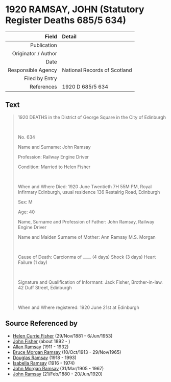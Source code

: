 ﻿---
layout: page
permalink: /sources/s29817066
---

# 1920 RAMSAY, JOHN (Statutory Register Deaths 685/5 634)

Field | Detail
---:|:---
Publication | 
Originator / Author | 
Date | 
Responsible Agency | National Records of Scotland
Filed by Entry | 
References | 1920 D 685/5 634

## Text

> 1920 DEATHS in the District of George Square in the City of Edinburgh
>
> <br/>
>
> No. 634
>
> Name and Surname: John Ramsay
>
> Profession: Railway Engine Driver
>
> Condition: Married to Helen Fisher
>
> <br/>
>
> When and Where Died: 1920 June Twentieth 7H 55M PM, Royal Infirmary Edinburgh, usual residence 136 Restalrig Road, Edinburgh
>
> Sex: M
>
> Age: 40
>
> Name, Surname and Profession of Father: John Ramsay, Railway Engine Driver
>
> Name and Maiden Surname of Mother: Ann Ramsay M.S. Morgan
>
> <br/>
>
> Cause of Death: Carcionma of ____ (4 days) Shock (3 days) Heart Failure (1 day)
>
> <br/>
>
> Signature and Qualification of Informant: Jack Fisher, Brother-in-law. 42 Duff Street, Edinburgh
>
> <br/>
>
> When and Where registered: 1920 June 21st at Edinburgh
>

## Source Referenced by

* [Helen Currie Fisher](../people/@18426904@-helen-currie-fisher-b1881-11-29-d1953-6-6.md) (29/Nov/1881 - 6/Jun/1953)
* [John Fisher](../people/@59036117@-john-fisher-b1892-d.md) (about 1892 - )
* [Allan Ramsay](../people/@62219744@-allan-ramsay-b1911-d1932.md) (1911 - 1932)
* [Bruce Morgan Ramsay](../people/@49046148@-bruce-morgan-ramsay-b1913-10-10-d1965-11-29.md) (10/Oct/1913 - 29/Nov/1965)
* [Douglas Ramsay](../people/@12977578@-douglas-ramsay-b1918-d1993.md) (1918 - 1993)
* [Isabella Ramsay](../people/@80504300@-isabella-ramsay-b1916-d1974.md) (1916 - 1974)
* [John Morgan Ramsay](../people/@55070438@-john-morgan-ramsay-b1905-3-31-d1967.md) (31/Mar/1905 - 1967)
* [John Ramsay](../people/@64225415@-john-ramsay-b1880-2-21-d1920-6-20.md) (21/Feb/1880 - 20/Jun/1920)
